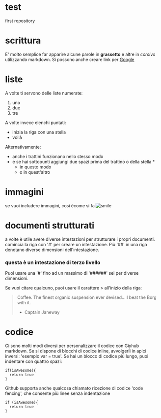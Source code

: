 # test
first repository

# scrittura
E' molto semplice far apparire alcune parole in **grassetto** e altre in *corsivo* utilizzando markdown.
Si possono anche creare link per [Google](https://www.google.it/)

# liste
A volte ti servono delle liste numerate:

1. uno
2. due
3. tre

A volte invece elenchi puntati:

* inizia la riga con una stella
* voilà

Alternativamente:

- anche i trattini funzionano nello stesso modo
- e se hai sottopunti aggiungi due spazi prima del trattino o della stella \*
  - in questo modo
  - o in quest'altro

# immagini
se vuoi includere immagini, così ècome si fa
![smile](https://store-images.s-microsoft.com/image/apps.3784.9007199266516669.029a61f1-1266-4b35-b075-3aaa174980a5.b41e98e4-0f76-4ee1-af43-7f0ef1a62696?w=180&h=180&q=60)

# documenti strutturati
a volte è utile avere diverse intestazioni per strutturare i propri documenti. comincia la riga con '#' per creare un intestazione. Più '##' in una riga denotano diverse dimensioni dell'intestazione.

### questa è un intestazione di terzo livello

Puoi usare una '#' fino ad un massimo di '######' sei per diverse dimensioni.

Se vuoi citare qualcuno, puoi usare il carattere > all'inizio della riga:

>Coffee. The finest organic suspension ever devised... I beat the Borg with it.
> - Captain Janeway

# codice
Ci sono molti modi diversi per personalizzare il codice con Giyhub markdown. Se si dispone di blocchi di codice inline, avvolgerli in apici inversi: 'esempio var = true'. Se hai un blocco di codice più lungo, puoi indentare con quattro spazi:

    if(isAwesome){
      return true
    }

Github supporta anche qualcosa chiamato ricezione di codice 'code fencing', che consente più linee senza indentazione

```
if (isAwesome){
  return true
}
```

